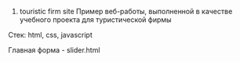 1. touristic firm site
Пример веб-работы, выполненной в качестве учебного проекта для туристической фирмы

Стек: html, css, javascript

Главная форма - slider.html
